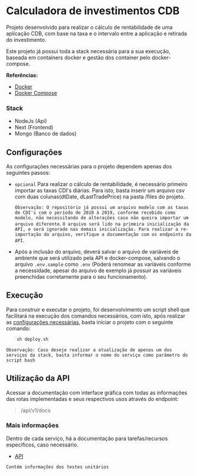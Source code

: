 # Calculadora de investimentos CDB

Projeto desenvolvido para realizar o cálculo de rentabilidade de uma aplicação CDB, com base na taxa e o intervalo entre a aplicação e retirada do investimento.

Este projeto já possui toda a stack necessária para a sua execução, baseada em containers docker e gestão dos container pelo docker-compose.

<b>Referências: </b>
- [Docker](https://docs.docker.com/engine/)
- [Docker Compose](https://docs.docker.com/compose/)

### Stack

- NodeJs (Api)
- Next (Frontend)
- Mongo (Banco de dados)


## Configurações

As configurações necessárias para o projeto dependem apenas dos seguintes passos: 

- `opcional` Para realizar o cálculo de rentabilidade, é necessário primeiro importar as taxas CDI's diárias.
Para isto, basta inserir um arquivo csv com duas colunas(dtDate, dLastTradePrice) na pasta /files do projeto.

    `Observação: O repositório já possui um arquivo modelo com as taxas de CDI's com o período de 2010 à 2019, conforme recebido como modelo, não necessitando de alterações caso não queira importar um arquivo diferente`.
    `O arquivo será lido na primeira inicialização da API, e será ignorado nas demais inicialização. Para realizar a re-importação do arquivo, verifique a documentação com os endpoints da API`.

- Após a inclusão do arquivo, deverá salvar o arquivo de variáveis de ambiente que será utilizado pela API e docker-compose, salvando o arquivo `.env.sample` como `.env` (Poderá renomear as variáveis conforme a necessidade, apesar do arquivo de exemplo já possuir as variáveis preenchidas corretamente para o seu funcionamento).

## Execução

Para construir e executar o projeto, foi desenvolvimento um script shell que facilitará na execução dos comandos necessários, com isto, após realizar as [configurações necessárias](#Configurações), basta iniciar o projeto com o seguinte comando:
```bash
    sh deploy.sh
```

`Observação: Caso deseje realizar a atualização de apenas um dos serviços da stack, basta informar o nome do serviço como parâmetro do script bash`

## Utilização da API

Acessar a documentação com interface gráfica com todas as informações das rotas implementadas e seus respectivos usos através do endpoint:

> /api/v1/docs

### Mais informações

Dentro de cada serviço, há a documentação para tarefas/recursos especificos, caso necessário.

- [API](./api/README.md) 

`Contém informações dos testes unitários`